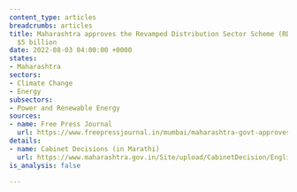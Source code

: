 ```yaml
---
content_type: articles
breadcrumbs: articles
title: Maharashtra approves the Revamped Distribution Sector Scheme (RDSS) of about
  $5 billion
date: 2022-08-03 04:00:00 +0000
states:
- Maharashtra
sectors:
- Climate Change
- Energy
subsectors:
- Power and Renewable Energy
sources:
- name: Free Press Journal
  url: https://www.freepressjournal.in/mumbai/maharashtra-govt-approves-power-distribution-reform-scheme-worth-rs-39602-crore
details:
- name: Cabinet Decisions (in Marathi)
  url: https://www.maharashtra.gov.in/Site/upload/CabinetDecision/English/27-07-2022%20Cabinet%20Decision%20(Meeting%20No.4).pdf
is_analysis: false

---
```


